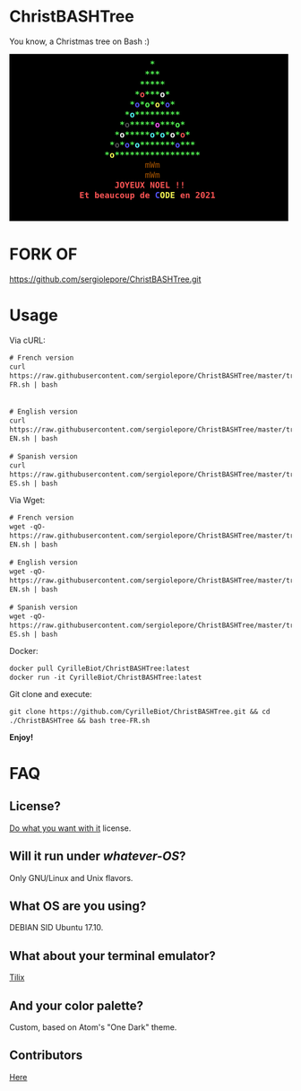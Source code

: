# ChristBASHTree

You know, a Christmas tree on Bash :)

![Screenshot](./sapinBASH.gif)

# FORK OF
 https://github.com/sergiolepore/ChristBASHTree.git


# Usage

Via cURL:

```
# French version
curl https://raw.githubusercontent.com/sergiolepore/ChristBASHTree/master/tree-FR.sh | bash


# English version
curl https://raw.githubusercontent.com/sergiolepore/ChristBASHTree/master/tree-EN.sh | bash

# Spanish version
curl https://raw.githubusercontent.com/sergiolepore/ChristBASHTree/master/tree-ES.sh | bash
```

Via Wget:

```
# French version
wget -qO- https://raw.githubusercontent.com/sergiolepore/ChristBASHTree/master/tree-EN.sh | bash

# English version
wget -qO- https://raw.githubusercontent.com/sergiolepore/ChristBASHTree/master/tree-EN.sh | bash

# Spanish version
wget -qO- https://raw.githubusercontent.com/sergiolepore/ChristBASHTree/master/tree-ES.sh | bash
```

Docker:

```
docker pull CyrilleBiot/ChristBASHTree:latest
docker run -it CyrilleBiot/ChristBASHTree:latest
```

Git clone and execute:

```
git clone https://github.com/CyrilleBiot/ChristBASHTree.git && cd ./ChristBASHTree && bash tree-FR.sh
```

__Enjoy!__

# FAQ

## License?

[Do what you want with it](./LICENSE) license.

## Will it run under _whatever-OS_?

Only GNU/Linux and Unix flavors.

## What OS are you using?

DEBIAN SID
Ubuntu 17.10.

## What about your terminal emulator?

[Tilix](https://gnunn1.github.io/tilix-web/)

## And your color palette?

Custom, based on Atom's "One Dark" theme.

## Contributors

[Here](https://github.com/sergiolepore/ChristBASHTree/graphs/contributors)
